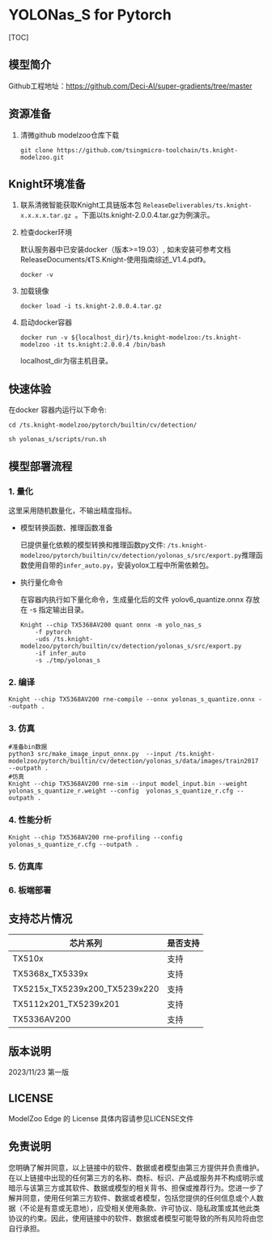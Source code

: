 # YOLONas_S for Pytorch

<!--命名规则 {model_name}-{dataset}-{framework}-->

[TOC]

## 模型简介

Github工程地址：https://github.com/Deci-AI/super-gradients/tree/master

## 资源准备



1. 清微github modelzoo仓库下载

	```git clone https://github.com/tsingmicro-toolchain/ts.knight-modelzoo.git```

## Knight环境准备

1. 联系清微智能获取Knight工具链版本包 ```ReleaseDeliverables/ts.knight-x.x.x.x.tar.gz ```。下面以ts.knight-2.0.0.4.tar.gz为例演示。

2. 检查docker环境

	​默认服务器中已安装docker（版本>=19.03）, 如未安装可参考文档ReleaseDocuments/《TS.Knight-使用指南综述_V1.4.pdf》。
	
	```
	docker -v   
	```

3. 加载镜像
	
	```
	docker load -i ts.knight-2.0.0.4.tar.gz
	```

4. 启动docker容器

	```
	docker run -v ${localhost_dir}/ts.knight-modelzoo:/ts.knight-modelzoo -it ts.knight:2.0.0.4 /bin/bash
	```
	
	localhost_dir为宿主机目录。

## 快速体验

在docker 容器内运行以下命令:

```
cd /ts.knight-modelzoo/pytorch/builtin/cv/detection/
```

```
sh yolonas_s/scripts/run.sh
```

## 模型部署流程

### 1. 量化

这里采用随机数量化，不输出精度指标。

-   模型转换函数、推理函数准备
	
	已提供量化依赖的模型转换和推理函数py文件: ```/ts.knight-modelzoo/pytorch/builtin/cv/detection/yolonas_s/src/export.py```推理函数使用自带的```infer_auto.py```，安装yolox工程中所需依赖包。

-   执行量化命令

	在容器内执行如下量化命令，生成量化后的文件 yolov6_quantize.onnx 存放在 -s 指定输出目录。

    	Knight --chip TX5368AV200 quant onnx -m yolo_nas_s 
    		-f pytorch  
    		-uds /ts.knight-modelzoo/pytorch/builtin/cv/detection/yolonas_s/src/export.py  
    		-if infer_auto 
			-s ./tmp/yolonas_s 


### 2. 编译


    Knight --chip TX5368AV200 rne-compile --onnx yolonas_s_quantize.onnx --outpath .


### 3. 仿真

    #准备bin数据
    python3 src/make_image_input_onnx.py  --input /ts.knight-modelzoo/pytorch/builtin/cv/detection/yolonas_s/data/images/train2017 --outpath . 
    #仿真
    Knight --chip TX5368AV200 rne-sim --input model_input.bin --weight yolonas_s_quantize_r.weight --config  yolonas_s_quantize_r.cfg --outpath .

### 4. 性能分析

```
Knight --chip TX5368AV200 rne-profiling --config  yolonas_s_quantize_r.cfg --outpath .
```

### 5. 仿真库

### 6. 板端部署



## 支持芯片情况

| 芯片系列                                          | 是否支持 |
| ------------------------------------------------ | ------- |
| TX510x                                           | 支持     |
| TX5368x_TX5339x                                  | 支持     |
| TX5215x_TX5239x200_TX5239x220 | 支持     |
| TX5112x201_TX5239x201                            | 支持     |
| TX5336AV200                                      | 支持     |



## 版本说明

2023/11/23  第一版



## LICENSE

ModelZoo Edge 的 License 具体内容请参见LICENSE文件

## 免责说明

您明确了解并同意，以上链接中的软件、数据或者模型由第三方提供并负责维护。在以上链接中出现的任何第三方的名称、商标、标识、产品或服务并不构成明示或暗示与该第三方或其软件、数据或模型的相关背书、担保或推荐行为。您进一步了解并同意，使用任何第三方软件、数据或者模型，包括您提供的任何信息或个人数据（不论是有意或无意地），应受相关使用条款、许可协议、隐私政策或其他此类协议的约束。因此，使用链接中的软件、数据或者模型可能导致的所有风险将由您自行承担。




